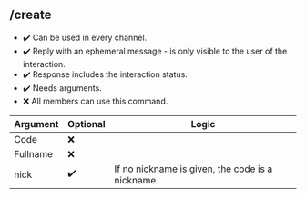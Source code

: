 ## /create

- :heavy_check_mark: Can be used in every channel.
- :heavy_check_mark: Reply with an ephemeral message - is only visible to the user of the interaction.
- :heavy_check_mark: Response includes the interaction status.
- :heavy_check_mark: Needs arguments.
- :x: All members can use this command.

Argument | Optional | Logic
---------|----------|------ 
Code | :x: | 
Fullname | :x: |
nick | :heavy_check_mark: | If no nickname is given, the code is a nickname.